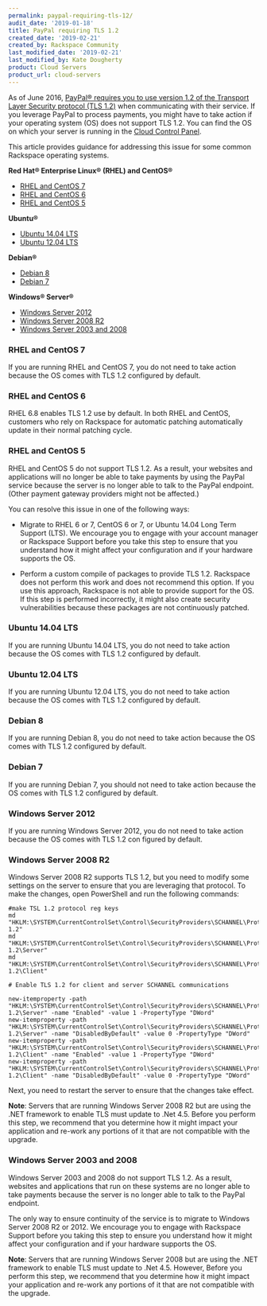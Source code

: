 ```yaml
---
permalink: paypal-requiring-tls-12/
audit_date: '2019-01-18'
title: PayPal requiring TLS 1.2
created_date: '2019-02-21'
created_by: Rackspace Community
last_modified_date: '2019-02-21'
last_modified_by: Kate Dougherty
product: Cloud Servers
product_url: cloud-servers
---
```

As of June 2016, [PayPal&reg; requires you to use version 1.2 of the Transport
Layer Security protocol (TLS 1.2)](https://www.paypal.com/us/smarthelp/article/why-do-i-need-to-upgrade-my-system-to-tls-1.2-faq3898) when communicating with
their service. If you leverage PayPal to process payments, you might have to
take action if your operating system (OS) does not support TLS 1.2. You can find
the OS on which your server is running in the [Cloud Control
Panel](https://login.rackspace.com).

This article provides guidance for addressing this issue for some common
Rackspace operating systems.

**Red Hat&reg; Enterprise Linux&reg; (RHEL) and CentOS&reg;**

* [RHEL and CentOS 7](#rhel_and_centos7)
* [RHEL and CentOS 6](#rhel_and_centos6)
* [RHEL and CentOS 5](#rhel_and_centos5)

**Ubuntu&reg;**

* [Ubuntu 14.04 LTS](#ubuntu_1404)
* [Ubuntu 12.04 LTS](#ubuntu_1204)

**Debian&reg;**

* [Debian 8](#debian8)
* [Debian 7](#debian7)

**Windows&reg; Server&reg;**

* [Windows Server 2012](#windows2012)
* [Windows Server 2008 R2](#windows2008_r2)
* [Windows Server 2003 and 2008](#windows2003_2008)

### <a id="rhel_and_centos7">RHEL and CentOS 7</a>

If you are running RHEL and CentOS 7, you do not need to take action because
the OS comes with TLS 1.2 configured by default.

### <a id="rhel_and_centos6">RHEL and CentOS 6</a>

RHEL 6.8 enables TLS 1.2 use by default. In both RHEL and CentOS, customers
who rely on Rackspace for automatic patching automatically update in their
normal patching cycle.

### <a id="rhel_and_centos5">RHEL and CentOS 5</a>

RHEL and CentOS 5 do not support TLS 1.2. As a result, your websites and
applications will no longer be able to take payments by using the PayPal
service because the server is no longer able to talk to the PayPal endpoint.
(Other payment gateway providers might not be affected.)

You can resolve this issue in one of the following ways:

- Migrate to RHEL 6 or 7, CentOS 6 or 7, or Ubuntu 14.04 Long Term Support
  (LTS). We encourage you to engage with your account manager or Rackspace
  Support before you take this step to ensure that you understand how it
  might affect your configuration and if your hardware supports the OS.

- Perform a custom compile of packages to provide TLS 1.2. Rackspace does not
  perform this work and does not recommend this option. If you use this
  approach, Rackspace is not able to provide support for the OS. If this step
  is performed incorrectly, it might also create security vulnerabilities
  because these packages are not continuously patched.

### <a id="ubuntu_1404">Ubuntu 14.04 LTS</a>

If you are running Ubuntu 14.04 LTS, you do not need to take action because
the OS comes with TLS 1.2 configured by default.

### <a id="ubuntu_1204">Ubuntu 12.04 LTS</a>

If you are running Ubuntu 12.04 LTS, you do not need to take action because the
OS comes with TLS 1.2 configured by default.

### <a id="debian8">Debian 8</a>

If you are running Debian 8, you do not need to take action because the OS
comes with TLS 1.2 configured by default.

### <a id="debian7">Debian 7</a>

If you are running Debian 7, you should not need to take action because the OS comes with
TLS 1.2 configured by default.

### <a id="windows2012">Windows Server 2012</a>

If you are running Windows Server 2012, you do not need to take action because
the OS comes with TLS 1.2 con figured by default.

### <a id="windows2008_r2">Windows Server 2008 R2</a>

Windows Server 2008 R2 supports TLS 1.2, but you need to modify some settings
on the server to ensure that you are leveraging that protocol. To make the
changes, open PowerShell and run the following commands:

    #make TSL 1.2 protocol reg keys
    md "HKLM:\SYSTEM\CurrentControlSet\Control\SecurityProviders\SCHANNEL\Protocols\TLS 1.2"
    md "HKLM:\SYSTEM\CurrentControlSet\Control\SecurityProviders\SCHANNEL\Protocols\TLS 1.2\Server"
    md "HKLM:\SYSTEM\CurrentControlSet\Control\SecurityProviders\SCHANNEL\Protocols\TLS 1.2\Client"

    # Enable TLS 1.2 for client and server SCHANNEL communications

    new-itemproperty -path     "HKLM:\SYSTEM\CurrentControlSet\Control\SecurityProviders\SCHANNEL\Protocols\TLS 1.2\Server" -name "Enabled" -value 1 -PropertyType "DWord"
    new-itemproperty -path "HKLM:\SYSTEM\CurrentControlSet\Control\SecurityProviders\SCHANNEL\Protocols\TLS 1.2\Server" -name "DisabledByDefault" -value 0 -PropertyType "DWord"
    new-itemproperty -path "HKLM:\SYSTEM\CurrentControlSet\Control\SecurityProviders\SCHANNEL\Protocols\TLS 1.2\Client" -name "Enabled" -value 1 -PropertyType "DWord"
    new-itemproperty -path "HKLM:\SYSTEM\CurrentControlSet\Control\SecurityProviders\SCHANNEL\Protocols\TLS 1.2\Client" -name "DisabledByDefault" -value 0 -PropertyType "DWord"

Next, you need to restart the server to ensure that the changes take effect.

**Note**: Servers that are running Windows Server 2008 R2 but are using the
.NET framework to enable TLS must update to .Net 4.5. Before you perform
this step, we recommend that you determine how it might impact your
application and re-work any portions of it that are not compatible with the
upgrade.

### <a id="windows2003_2008">Windows Server 2003 and 2008</a>

Windows Server 2003 and 2008 do not support TLS 1.2. As a result,
websites and applications that run on these systems are no longer able to take
payments because the server is no longer able to talk to the PayPal endpoint.

The only way to ensure continuity of the service is to migrate to Windows
Server 2008 R2 or 2012. We encourage you to engage with Rackspace Support
before you taking this step to ensure you understand how it might affect your
configuration and if your hardware supports the OS.

**Note**: Servers that are running Windows Server 2008 but are using the .NET
framework to enable TLS must update to .Net 4.5. However, Before you perform
this step, we recommend that you determine how it might impact your
application and re-work any portions of it that are not compatible with the
upgrade.
